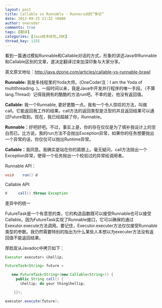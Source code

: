 ```yaml
---
layout: post
title: Callable vs Runnable - Runners间的“争论”
date: 2012-09-25 21:32 +0800
author: onecoder
comments: true
tags: [翻译]
categories: [Java技术研究,JDK]
thread_key: 1155
---
```

<p>
	看到一篇通过模拟Runnable和Callable对话的方式，形象的讲述Java中Runnable和Callable区别的文章，遂决定翻译过来加深印象与大家分享。</p>
<p>
	英文原文地址：<a href="http://java.dzone.com/articles/callable-vs-runnable-brawl">http://java.dzone.com/articles/callable-vs-runnable-brawl</a></p>

<strong>Runnable: </strong>我是多线程里的Yoda大师。(OneCoder注：I am the Yoda of multithreading.&nbsp;)。一段时间以来，我是Java中开发并行程序的唯一手段。（不算lang.Thread）记得我拥有的酷酷的方法run吧。不幸的是，他没有返回值。

<strong>Callable:</strong> 我一个Runnable, 更好更酷一点。我有一个令人惊叹的方法，叫做call。它能返回我工作的结果。call方法的返回类型是泛型的并且返回结果可以通过Future取到。现在，我已经超越了你，Runnable。

<strong>Runnable：</strong>好吧好吧。不过，事实上是，你的存在仅仅是为了填补我设计上的空白而已。比方说，我的run方法不会抛出Exception异常，如果你的任务想要抛出一个异常的话，你仅仅可以抛出Runtime异常。

<strong>Callable：</strong>我同意。我确实是站在你的肩膀上。毫无疑问，call方法抛出一个Exception异常，使得一个任务抛出一个校验过的异常给调用者。

Runnable API：

```java
void    run() d
```

Callable API:

```java
V     call() throws Exception
```


差异中的统一

FutureTask是一个有意思的类，它的构造函数既可以接受Runnable也可以接受Callable。因为FutureTask实现了Runnable接口，它可以确保的通过Exexutor.execute方法调用。要记住，Executor.executer方法仅仅接受Runnable类型的参数。我仍然需要特别的指出为什么某些人本想以为executer方法没有返回值不能返回结果。

厚脸皮从Javadoc中拷贝如下：

```java
Executor executor= &hellip;

FutureTask<String> future =

   new FutureTask<String>(new Callable<String>() {
     public String call() {
       &hellip; do your thing&hellip;

    }});

executor.execute(future);
```

